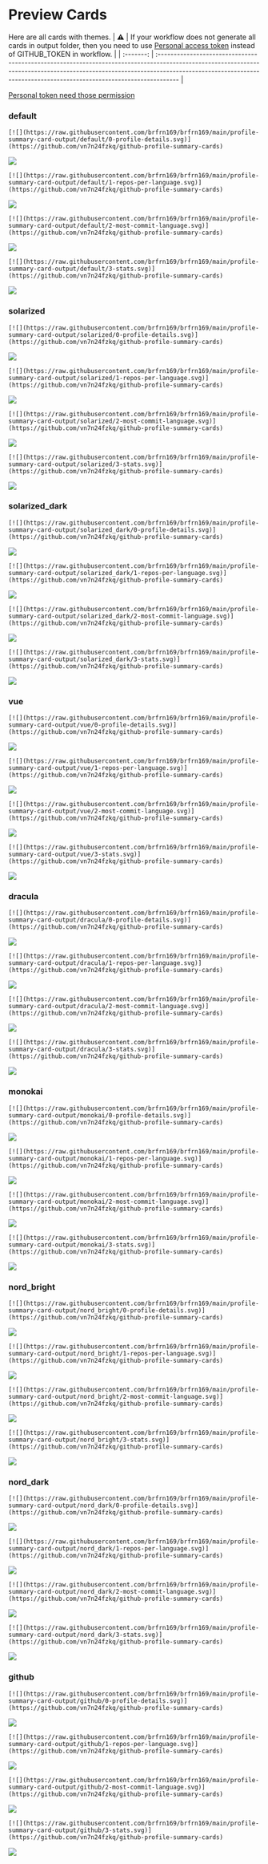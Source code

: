 
# Preview Cards

Here are all cards with themes.
| :warning: | If your workflow does not generate all cards in output folder, then you need to use [Personal access token](https://docs.github.com/en/actions/configuring-and-managing-workflows/creating-and-storing-encrypted-secrets) instead of GITHUB_TOKEN in workflow. |
| :-------: | :------------------------------------------------------------------------------------------------------------------------------------------------------------------------------------------------------------------------------------------------ |

[Personal token need those permission](https://github.com/vn7n24fzkq/github-profile-summary-cards/wiki/Personal-access-token-permissions)


### default


```
[![](https://raw.githubusercontent.com/brfrn169/brfrn169/main/profile-summary-card-output/default/0-profile-details.svg)](https://github.com/vn7n24fzkq/github-profile-summary-cards)
```
![](https://raw.githubusercontent.com/brfrn169/brfrn169/main/profile-summary-card-output/default/0-profile-details.svg)


```
[![](https://raw.githubusercontent.com/brfrn169/brfrn169/main/profile-summary-card-output/default/1-repos-per-language.svg)](https://github.com/vn7n24fzkq/github-profile-summary-cards)
```
![](https://raw.githubusercontent.com/brfrn169/brfrn169/main/profile-summary-card-output/default/1-repos-per-language.svg)


```
[![](https://raw.githubusercontent.com/brfrn169/brfrn169/main/profile-summary-card-output/default/2-most-commit-language.svg)](https://github.com/vn7n24fzkq/github-profile-summary-cards)
```
![](https://raw.githubusercontent.com/brfrn169/brfrn169/main/profile-summary-card-output/default/2-most-commit-language.svg)


```
[![](https://raw.githubusercontent.com/brfrn169/brfrn169/main/profile-summary-card-output/default/3-stats.svg)](https://github.com/vn7n24fzkq/github-profile-summary-cards)
```
![](https://raw.githubusercontent.com/brfrn169/brfrn169/main/profile-summary-card-output/default/3-stats.svg)


### solarized


```
[![](https://raw.githubusercontent.com/brfrn169/brfrn169/main/profile-summary-card-output/solarized/0-profile-details.svg)](https://github.com/vn7n24fzkq/github-profile-summary-cards)
```
![](https://raw.githubusercontent.com/brfrn169/brfrn169/main/profile-summary-card-output/solarized/0-profile-details.svg)


```
[![](https://raw.githubusercontent.com/brfrn169/brfrn169/main/profile-summary-card-output/solarized/1-repos-per-language.svg)](https://github.com/vn7n24fzkq/github-profile-summary-cards)
```
![](https://raw.githubusercontent.com/brfrn169/brfrn169/main/profile-summary-card-output/solarized/1-repos-per-language.svg)


```
[![](https://raw.githubusercontent.com/brfrn169/brfrn169/main/profile-summary-card-output/solarized/2-most-commit-language.svg)](https://github.com/vn7n24fzkq/github-profile-summary-cards)
```
![](https://raw.githubusercontent.com/brfrn169/brfrn169/main/profile-summary-card-output/solarized/2-most-commit-language.svg)


```
[![](https://raw.githubusercontent.com/brfrn169/brfrn169/main/profile-summary-card-output/solarized/3-stats.svg)](https://github.com/vn7n24fzkq/github-profile-summary-cards)
```
![](https://raw.githubusercontent.com/brfrn169/brfrn169/main/profile-summary-card-output/solarized/3-stats.svg)


### solarized_dark


```
[![](https://raw.githubusercontent.com/brfrn169/brfrn169/main/profile-summary-card-output/solarized_dark/0-profile-details.svg)](https://github.com/vn7n24fzkq/github-profile-summary-cards)
```
![](https://raw.githubusercontent.com/brfrn169/brfrn169/main/profile-summary-card-output/solarized_dark/0-profile-details.svg)


```
[![](https://raw.githubusercontent.com/brfrn169/brfrn169/main/profile-summary-card-output/solarized_dark/1-repos-per-language.svg)](https://github.com/vn7n24fzkq/github-profile-summary-cards)
```
![](https://raw.githubusercontent.com/brfrn169/brfrn169/main/profile-summary-card-output/solarized_dark/1-repos-per-language.svg)


```
[![](https://raw.githubusercontent.com/brfrn169/brfrn169/main/profile-summary-card-output/solarized_dark/2-most-commit-language.svg)](https://github.com/vn7n24fzkq/github-profile-summary-cards)
```
![](https://raw.githubusercontent.com/brfrn169/brfrn169/main/profile-summary-card-output/solarized_dark/2-most-commit-language.svg)


```
[![](https://raw.githubusercontent.com/brfrn169/brfrn169/main/profile-summary-card-output/solarized_dark/3-stats.svg)](https://github.com/vn7n24fzkq/github-profile-summary-cards)
```
![](https://raw.githubusercontent.com/brfrn169/brfrn169/main/profile-summary-card-output/solarized_dark/3-stats.svg)


### vue


```
[![](https://raw.githubusercontent.com/brfrn169/brfrn169/main/profile-summary-card-output/vue/0-profile-details.svg)](https://github.com/vn7n24fzkq/github-profile-summary-cards)
```
![](https://raw.githubusercontent.com/brfrn169/brfrn169/main/profile-summary-card-output/vue/0-profile-details.svg)


```
[![](https://raw.githubusercontent.com/brfrn169/brfrn169/main/profile-summary-card-output/vue/1-repos-per-language.svg)](https://github.com/vn7n24fzkq/github-profile-summary-cards)
```
![](https://raw.githubusercontent.com/brfrn169/brfrn169/main/profile-summary-card-output/vue/1-repos-per-language.svg)


```
[![](https://raw.githubusercontent.com/brfrn169/brfrn169/main/profile-summary-card-output/vue/2-most-commit-language.svg)](https://github.com/vn7n24fzkq/github-profile-summary-cards)
```
![](https://raw.githubusercontent.com/brfrn169/brfrn169/main/profile-summary-card-output/vue/2-most-commit-language.svg)


```
[![](https://raw.githubusercontent.com/brfrn169/brfrn169/main/profile-summary-card-output/vue/3-stats.svg)](https://github.com/vn7n24fzkq/github-profile-summary-cards)
```
![](https://raw.githubusercontent.com/brfrn169/brfrn169/main/profile-summary-card-output/vue/3-stats.svg)


### dracula


```
[![](https://raw.githubusercontent.com/brfrn169/brfrn169/main/profile-summary-card-output/dracula/0-profile-details.svg)](https://github.com/vn7n24fzkq/github-profile-summary-cards)
```
![](https://raw.githubusercontent.com/brfrn169/brfrn169/main/profile-summary-card-output/dracula/0-profile-details.svg)


```
[![](https://raw.githubusercontent.com/brfrn169/brfrn169/main/profile-summary-card-output/dracula/1-repos-per-language.svg)](https://github.com/vn7n24fzkq/github-profile-summary-cards)
```
![](https://raw.githubusercontent.com/brfrn169/brfrn169/main/profile-summary-card-output/dracula/1-repos-per-language.svg)


```
[![](https://raw.githubusercontent.com/brfrn169/brfrn169/main/profile-summary-card-output/dracula/2-most-commit-language.svg)](https://github.com/vn7n24fzkq/github-profile-summary-cards)
```
![](https://raw.githubusercontent.com/brfrn169/brfrn169/main/profile-summary-card-output/dracula/2-most-commit-language.svg)


```
[![](https://raw.githubusercontent.com/brfrn169/brfrn169/main/profile-summary-card-output/dracula/3-stats.svg)](https://github.com/vn7n24fzkq/github-profile-summary-cards)
```
![](https://raw.githubusercontent.com/brfrn169/brfrn169/main/profile-summary-card-output/dracula/3-stats.svg)


### monokai


```
[![](https://raw.githubusercontent.com/brfrn169/brfrn169/main/profile-summary-card-output/monokai/0-profile-details.svg)](https://github.com/vn7n24fzkq/github-profile-summary-cards)
```
![](https://raw.githubusercontent.com/brfrn169/brfrn169/main/profile-summary-card-output/monokai/0-profile-details.svg)


```
[![](https://raw.githubusercontent.com/brfrn169/brfrn169/main/profile-summary-card-output/monokai/1-repos-per-language.svg)](https://github.com/vn7n24fzkq/github-profile-summary-cards)
```
![](https://raw.githubusercontent.com/brfrn169/brfrn169/main/profile-summary-card-output/monokai/1-repos-per-language.svg)


```
[![](https://raw.githubusercontent.com/brfrn169/brfrn169/main/profile-summary-card-output/monokai/2-most-commit-language.svg)](https://github.com/vn7n24fzkq/github-profile-summary-cards)
```
![](https://raw.githubusercontent.com/brfrn169/brfrn169/main/profile-summary-card-output/monokai/2-most-commit-language.svg)


```
[![](https://raw.githubusercontent.com/brfrn169/brfrn169/main/profile-summary-card-output/monokai/3-stats.svg)](https://github.com/vn7n24fzkq/github-profile-summary-cards)
```
![](https://raw.githubusercontent.com/brfrn169/brfrn169/main/profile-summary-card-output/monokai/3-stats.svg)


### nord_bright


```
[![](https://raw.githubusercontent.com/brfrn169/brfrn169/main/profile-summary-card-output/nord_bright/0-profile-details.svg)](https://github.com/vn7n24fzkq/github-profile-summary-cards)
```
![](https://raw.githubusercontent.com/brfrn169/brfrn169/main/profile-summary-card-output/nord_bright/0-profile-details.svg)


```
[![](https://raw.githubusercontent.com/brfrn169/brfrn169/main/profile-summary-card-output/nord_bright/1-repos-per-language.svg)](https://github.com/vn7n24fzkq/github-profile-summary-cards)
```
![](https://raw.githubusercontent.com/brfrn169/brfrn169/main/profile-summary-card-output/nord_bright/1-repos-per-language.svg)


```
[![](https://raw.githubusercontent.com/brfrn169/brfrn169/main/profile-summary-card-output/nord_bright/2-most-commit-language.svg)](https://github.com/vn7n24fzkq/github-profile-summary-cards)
```
![](https://raw.githubusercontent.com/brfrn169/brfrn169/main/profile-summary-card-output/nord_bright/2-most-commit-language.svg)


```
[![](https://raw.githubusercontent.com/brfrn169/brfrn169/main/profile-summary-card-output/nord_bright/3-stats.svg)](https://github.com/vn7n24fzkq/github-profile-summary-cards)
```
![](https://raw.githubusercontent.com/brfrn169/brfrn169/main/profile-summary-card-output/nord_bright/3-stats.svg)


### nord_dark


```
[![](https://raw.githubusercontent.com/brfrn169/brfrn169/main/profile-summary-card-output/nord_dark/0-profile-details.svg)](https://github.com/vn7n24fzkq/github-profile-summary-cards)
```
![](https://raw.githubusercontent.com/brfrn169/brfrn169/main/profile-summary-card-output/nord_dark/0-profile-details.svg)


```
[![](https://raw.githubusercontent.com/brfrn169/brfrn169/main/profile-summary-card-output/nord_dark/1-repos-per-language.svg)](https://github.com/vn7n24fzkq/github-profile-summary-cards)
```
![](https://raw.githubusercontent.com/brfrn169/brfrn169/main/profile-summary-card-output/nord_dark/1-repos-per-language.svg)


```
[![](https://raw.githubusercontent.com/brfrn169/brfrn169/main/profile-summary-card-output/nord_dark/2-most-commit-language.svg)](https://github.com/vn7n24fzkq/github-profile-summary-cards)
```
![](https://raw.githubusercontent.com/brfrn169/brfrn169/main/profile-summary-card-output/nord_dark/2-most-commit-language.svg)


```
[![](https://raw.githubusercontent.com/brfrn169/brfrn169/main/profile-summary-card-output/nord_dark/3-stats.svg)](https://github.com/vn7n24fzkq/github-profile-summary-cards)
```
![](https://raw.githubusercontent.com/brfrn169/brfrn169/main/profile-summary-card-output/nord_dark/3-stats.svg)


### github


```
[![](https://raw.githubusercontent.com/brfrn169/brfrn169/main/profile-summary-card-output/github/0-profile-details.svg)](https://github.com/vn7n24fzkq/github-profile-summary-cards)
```
![](https://raw.githubusercontent.com/brfrn169/brfrn169/main/profile-summary-card-output/github/0-profile-details.svg)


```
[![](https://raw.githubusercontent.com/brfrn169/brfrn169/main/profile-summary-card-output/github/1-repos-per-language.svg)](https://github.com/vn7n24fzkq/github-profile-summary-cards)
```
![](https://raw.githubusercontent.com/brfrn169/brfrn169/main/profile-summary-card-output/github/1-repos-per-language.svg)


```
[![](https://raw.githubusercontent.com/brfrn169/brfrn169/main/profile-summary-card-output/github/2-most-commit-language.svg)](https://github.com/vn7n24fzkq/github-profile-summary-cards)
```
![](https://raw.githubusercontent.com/brfrn169/brfrn169/main/profile-summary-card-output/github/2-most-commit-language.svg)


```
[![](https://raw.githubusercontent.com/brfrn169/brfrn169/main/profile-summary-card-output/github/3-stats.svg)](https://github.com/vn7n24fzkq/github-profile-summary-cards)
```
![](https://raw.githubusercontent.com/brfrn169/brfrn169/main/profile-summary-card-output/github/3-stats.svg)

